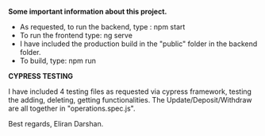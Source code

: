 **Some important information about this project.**
- As requested, to run the backend, type : npm start
- To run the frontend type: ng serve
- I have included the production build in the "public" folder in the backend folder.
- To build, type: npm run 

 **********CYPRESS TESTING**********
 
 I have included 4 testing files as requested via cypress framework, testing the adding, deleting, getting functionalities.
 The Update/Deposit/Withdraw are all together in "operations.spec.js".


 Best regards, Eliran Darshan.

